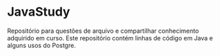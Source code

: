 # JavaStudy
Repositório para questões de arquivo e compartilhar conhecimento adquirido em curso. Este repositório contém linhas de código em Java e alguns usos do Postgre.
